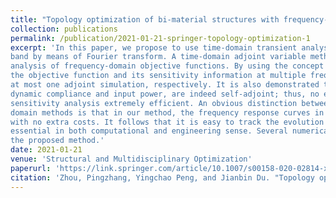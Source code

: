 ```yaml
---
title: "Topology optimization of bi-material structures with frequency-domain objectives using time-domain simulation and sensitivity analysis"
collection: publications
permalink: /publication/2021-01-21-springer-topology-optimization-1
excerpt: 'In this paper, we propose to use time-domain transient analysis to compute the response of structures in a wide frequency
band by means of Fourier transform. A time-domain adjoint variable method is then developed to carry out the sensitivity
analysis of frequency-domain objective functions. By using the concept of frequency response function, it turns out that both
the objective function and its sensitivity information at multiple frequencies can be obtained by one original simulation and
at most one adjoint simulation, respectively. It is also demonstrated that some commonly used performance indices, e.g.,
dynamic compliance and input power, are indeed self-adjoint; thus, no extra adjoint simulations are needed, which makes the
sensitivity analysis extremely efficient. An obvious distinction between the proposed method and the traditional frequency
domain methods is that in our method, the frequency response curves in a wide band can be obtained in each iteration
with no extra costs. It follows that it is easy to track the evolution of the frequency response curve in our method, which is
essential in both computational and engineering sense. Several numerical examples are tested to show the effectiveness of
the proposed method.'
date: 2021-01-21
venue: 'Structural and Multidisciplinary Optimization'
paperurl: 'https://link.springer.com/article/10.1007/s00158-020-02814-x'
citation: 'Zhou, Pingzhang, Yingchao Peng, and Jianbin Du. "Topology optimization of bi-material structures with frequency-domain objectives using time-domain simulation and sensitivity analysis." Structural and Multidisciplinary Optimization 63, no. 2 (2021): 575-593.'
---
```

